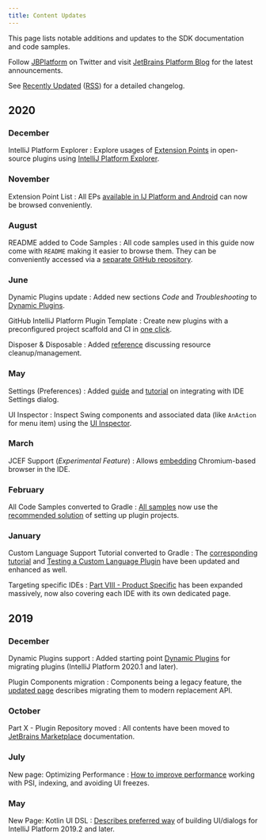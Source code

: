 ```yaml
---
title: Content Updates
---
```


This page lists notable additions and updates to the SDK documentation and code samples.
       
Follow [JBPlatform](https://twitter.com/JBPlatform/) on Twitter and visit [JetBrains Platform Blog](https://blog.jetbrains.com/platform/) for the latest announcements.

See [Recently Updated](/recently_updated.md) ([RSS](https://github.com/JetBrains/intellij-sdk-docs/commits/master.atom)) for a detailed changelog.

## 2020
                  
### December

IntelliJ Platform Explorer
: Explore usages of [Extension Points](/appendix/resources/extension_point_list.md) in open-source plugins using [IntelliJ Platform Explorer](jb.gg/ipe).
 
### November

Extension Point List
: All EPs [available in IJ Platform and Android](/appendix/resources/extension_point_list.md) can now be browsed conveniently.

### August

README added to Code Samples
: All code samples used in this guide now come with `README` making it easier to browse them. They can be conveniently accessed via a [separate GitHub repository](https://github.com/JetBrains/intellij-sdk-code-samples).

### June

Dynamic Plugins update
: Added new sections _Code_ and _Troubleshooting_ to [Dynamic Plugins](/basics/plugin_structure/dynamic_plugins.md).

GitHub IntelliJ Platform Plugin Template
: Create new plugins with a preconfigured project scaffold and CI in [one click](/tutorials/github_template.md).

Disposer & Disposable
: Added [reference](/basics/disposers.md) discussing resource cleanup/management.

### May

Settings (Preferences)
: Added [guide](/reference_guide/settings_guide.md) and [tutorial](/tutorials/settings_tutorial.md) on integrating with IDE Settings dialog.

UI Inspector
: Inspect Swing components and associated data (like `AnAction` for menu item) using the [UI Inspector](/reference_guide/internal_actions/internal_ui_inspector.md).

### March

JCEF Support (_Experimental Feature_)
: Allows [embedding](/reference_guide/jcef.md) Chromium-based browser in the IDE.

### February

All Code Samples converted to Gradle
: [All samples](https://github.com/JetBrains/intellij-sdk-code-samples) now use the [recommended solution](/tutorials/build_system.md) of setting up plugin projects.

### January

Custom Language Support Tutorial converted to Gradle
: The [corresponding tutorial](/tutorials/custom_language_support_tutorial.md) and [Testing a Custom Language Plugin](/tutorials/writing_tests_for_plugins.md) have been updated and enhanced as well.

Targeting specific IDEs
: [Part VIII - Product Specific](/basics/getting_started/plugin_compatibility.md) has been expanded massively, now also covering each IDE with its own dedicated page.

## 2019

### December

Dynamic Plugins support
: Added starting point [Dynamic Plugins](/basics/plugin_structure/dynamic_plugins.md) for migrating plugins (IntelliJ Platform 2020.1 and later).

Plugin Components migration
: Components being a legacy feature, the [updated page](/basics/plugin_structure/plugin_components.md) describes migrating them to modern replacement API.

### October

Part X - Plugin Repository moved
: All contents have been moved to [JetBrains Marketplace](https://plugins.jetbrains.com/docs/marketplace/about-marketplace.html) documentation.

### July

New page: Optimizing Performance
: [How to improve performance](/reference_guide/performance/performance.md) working with PSI, indexing, and avoiding UI freezes.

### May

New Page: Kotlin UI DSL
: [Describes preferred way](/user_interface_components/kotlin_ui_dsl.md) of building UI/dialogs for IntelliJ Platform 2019.2 and later.

